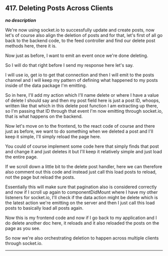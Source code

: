 ## 417. Deleting Posts Across Clients

<strong><em>no description</em></strong>

We're now using socket.io to successfully update and create posts, now let's of
course also align the deletion of posts and for that, let's first of all go back
to the backend code, to the feed controller and find our delete post methods
here, there it is. 

Now just as before, I want to emit an event once we're done deleting. 

So I will do that right before I send my response here let's say. 

I will use io, get io to get that connection and then I will emit to the posts
channel and I will keep my pattern of defining what happened to my posts inside
of the data package I'm emitting. 

So in here, I'll add my action which I'll name delete or where I have a value of
delete I should say and then my post field here is just a post ID, whoops,
written like that which in this delete post function I am extracting up there,
so I'm passing that ID through that event I'm now emitting through socket.io,
that is what happens on the backend. 

Now let's move on to the frontend, to the react code of course and there just as
before, we want to do something when we deleted a post and I'll keep it simple,
I'll simply reload the page here. 

You could of course implement some code here that simply finds that post and
change it and just deletes it but I'll keep it relatively simple and just load
the entire page. 

If we scroll down a little bit to the delete post handler, here we can therefore
also comment out this code and instead just call this load posts to reload, not
the page but reload the posts. 

Essentially this will make sure that pagination also is considered correctly and
now if I scroll up again to componentDidMount where I have my other listeners
for socket.io, I'll check if the data action might be delete which is the latest
action we're emitting on the server and then I just call this load posts to
basically load all posts again. 

Now this is my frontend code and now if I go back to my application and I do
delete another doc here, it reloads and it also reloaded the posts on the page
as you see. 

So now we're also orchestrating deletion to happen across multiple clients
through socket.io. 

---